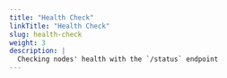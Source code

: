 ```yaml
---
title: "Health Check"
linkTitle: "Health Check"
slug: health-check
weight: 3
description: |
  Checking nodes' health with the `/status` endpoint
---
```

